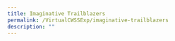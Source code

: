 ```yaml
---
title: Imaginative Trailblazers
permalink: /VirtualCWSSExp/imaginative-trailblazers
description: ""
---
```


